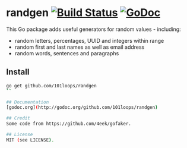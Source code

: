 randgen [![Build Status](https://secure.travis-ci.org/101loops/randgen.png)](https://travis-ci.org/101loops/randgen) [![GoDoc](https://camo.githubusercontent.com/6bae67c5189d085c05271a127da5a4bbb1e8eb2c/68747470733a2f2f676f646f632e6f72672f6769746875622e636f6d2f736d61727479737472656574732f676f636f6e7665793f7374617475732e706e67)](http://godoc.org/github.com/101loops/randgen)
=========

This Go package adds useful generators for random values - including:
- random letters, percentages, UUID and integers within range
- random first and last names as well as email address
- random words, sentences and paragraphs


## Install
```bash
go get github.com/101loops/randgen
``

## Documentation
[godoc.org](http://godoc.org/github.com/101loops/randgen)

## Credit
Some code from https://github.com/4eek/gofaker.

## License
MIT (see LICENSE).
